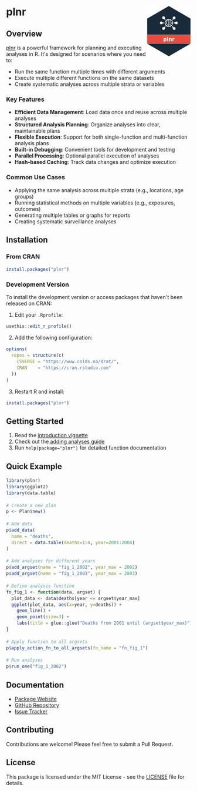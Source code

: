 # plnr <a href="https://www.csids.no/plnr/"><img src="man/figures/logo.png" align="right" width="120" /></a>

## Overview 

[plnr](https://www.csids.no/plnr/) is a powerful framework for planning and executing analyses in R. It's designed for scenarios where you need to:

- Run the same function multiple times with different arguments
- Execute multiple different functions on the same datasets
- Create systematic analyses across multiple strata or variables

### Key Features

- **Efficient Data Management**: Load data once and reuse across multiple analyses
- **Structured Analysis Planning**: Organize analyses into clear, maintainable plans
- **Flexible Execution**: Support for both single-function and multi-function analysis plans
- **Built-in Debugging**: Convenient tools for development and testing
- **Parallel Processing**: Optional parallel execution of analyses
- **Hash-based Caching**: Track data changes and optimize execution

### Common Use Cases

- Applying the same analysis across multiple strata (e.g., locations, age groups)
- Running statistical methods on multiple variables (e.g., exposures, outcomes)
- Generating multiple tables or graphs for reports
- Creating systematic surveillance analyses

## Installation

### From CRAN

```r
install.packages("plnr")
```

### Development Version

To install the development version or access packages that haven't been released on CRAN:

1. Edit your `.Rprofile`:

```r
usethis::edit_r_profile()
```

2. Add the following configuration:

```r
options(
  repos = structure(c(
    CSVERSE = "https://www.csids.no/drat/",
    CRAN    = "https://cran.rstudio.com"
  ))
)
```

3. Restart R and install:

```r
install.packages("plnr")
```

## Getting Started

1. Read the [introduction vignette](https://www.csids.no/plnr/articles/plnr.html)
2. Check out the [adding analyses guide](https://www.csids.no/plnr/articles/adding_analyses.html)
3. Run `help(package="plnr")` for detailed function documentation

## Quick Example

```r
library(plnr)
library(ggplot2)
library(data.table)

# Create a new plan
p <- Plan$new()

# Add data
p$add_data(
  name = "deaths",
  direct = data.table(deaths=1:4, year=2001:2004)
)

# Add analyses for different years
p$add_argset(name = "fig_1_2002", year_max = 2002)
p$add_argset(name = "fig_1_2003", year_max = 2003)

# Define analysis function
fn_fig_1 <- function(data, argset) {
  plot_data <- data$deaths[year <= argset$year_max]
  ggplot(plot_data, aes(x=year, y=deaths)) +
    geom_line() +
    geom_point(size=3) +
    labs(title = glue::glue("Deaths from 2001 until {argset$year_max}"))
}

# Apply function to all argsets
p$apply_action_fn_to_all_argsets(fn_name = "fn_fig_1")

# Run analyses
p$run_one("fig_1_2002")
```

## Documentation

- [Package Website](https://www.csids.no/plnr/)
- [GitHub Repository](https://github.com/csids/plnr)
- [Issue Tracker](https://github.com/csids/plnr/issues)

## Contributing

Contributions are welcome! Please feel free to submit a Pull Request.

## License

This package is licensed under the MIT License - see the [LICENSE](LICENSE) file for details.
